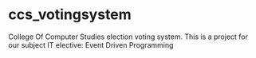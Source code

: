 # ccs_votingsystem
College Of Computer Studies election voting system. This is a project for our subject IT elective: Event Driven Programming
